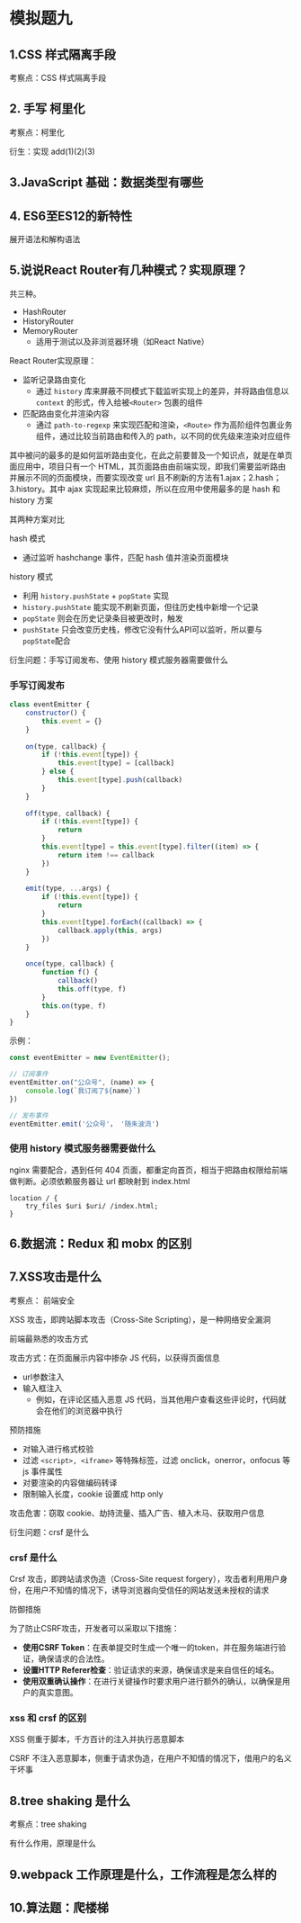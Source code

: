 # 模拟题九



## 1.CSS 样式隔离手段

考察点：CSS 样式隔离手段



## 2. 手写 柯里化

考察点：柯里化

衍生：实现 add(1)(2)(3)



## 3.JavaScript 基础：数据类型有哪些



## 4. ES6至ES12的新特性

展开语法和解构语法



## 5.说说React Router有几种模式？实现原理？

共三种。

- HashRouter
- HistoryRouter
- MemoryRouter
  - 适用于测试以及非浏览器环境（如React Native）

React Router实现原理：

- 监听记录路由变化
  - 通过 `history` 库来屏蔽不同模式下载监听实现上的差异，并将路由信息以 `context` 的形式，传入给被`<Router>` 包裹的组件
- 匹配路由变化并渲染内容
  - 通过 `path-to-regexp` 来实现匹配和渲染，`<Route>` 作为高阶组件包裹业务组件，通过比较当前路由和传入的 path，以不同的优先级来渲染对应组件

其中被问的最多的是如何监听路由变化，在此之前要普及一个知识点，就是在单页面应用中，项目只有一个 HTML，其页面路由由前端实现，即我们需要监听路由并展示不同的页面模块，而要实现改变 url 且不刷新的方法有1.ajax；2.hash；3.history。其中 ajax 实现起来比较麻烦，所以在应用中使用最多的是 hash 和 history 方案

其两种方案对比

hash 模式

- 通过监听 hashchange 事件，匹配 hash 值并渲染页面模块

history 模式

- 利用 `history.pushState` + `popState` 实现
- `history.pushState` 能实现不刷新页面，但往历史栈中新增一个记录
- `popState` 则会在历史记录条目被更改时，触发
- `pushState` 只会改变历史栈，修改它没有什么API可以监听，所以要与 `popState`配合

衍生问题：手写订阅发布、使用 history 模式服务器需要做什么



### 手写订阅发布

```javascript
class eventEmitter {
    constructor() {
        this.event = {}
    }
    
    on(type, callback) {
        if (!this.event[type]) {
            this.event[type] = [callback]
        } else {
            this.event[type].push(callback)
        }
    }
    
    off(type, callback) {
        if (!this.event[type]) {
            return
        }
        this.event[type] = this.event[type].filter((item) => {
            return item !== callback
        })
    }
    
    emit(type, ...args) {
        if (!this.event[type]) {
            return
        }
        this.event[type].forEach((callback) => {
            callback.apply(this, args)
        })
    }
    
    once(type, callback) {
        function f() {
            callback()
            this.off(type, f)
        }
        this.on(type, f)
    }
}
```

示例：

```javascript
const eventEmitter = new EventEmitter();

// 订阅事件
eventEmitter.on("公众号", (name) => {
    console.log(`我订阅了${name}`)
})

// 发布事件
eventEmitter.emit('公众号'， '随朱波流')
```

### 使用 history 模式服务器需要做什么

nginx 需要配合，遇到任何 404 页面，都重定向首页，相当于把路由权限给前端做判断。必须依赖服务器让 url 都映射到 index.html 

```nginx
location / {
    try_files $uri $uri/ /index.html;
}
```



## 6.数据流：Redux 和 mobx 的区别



## 7.XSS攻击是什么

考察点： 前端安全

XSS 攻击，即跨站脚本攻击（Cross-Site Scripting），是一种网络安全漏洞

前端最熟悉的攻击方式

攻击方式：在页面展示内容中掺杂 JS 代码，以获得页面信息

- url参数注入
- 输入框注入
  - 例如，在评论区插入恶意 JS 代码，当其他用户查看这些评论时，代码就会在他们的浏览器中执行

预防措施

- 对输入进行格式校验
- 过滤 `<script>, <iframe>` 等特殊标签，过滤 onclick，onerror，onfocus 等 js 事件属性
- 对要渲染的内容做编码转译
- 限制输入长度，cookie 设置成 http only

攻击危害：窃取 cookie、劫持流量、插入广告、植入木马、获取用户信息





衍生问题：crsf 是什么

### crsf 是什么

Crsf 攻击，即跨站请求伪造（Cross-Site request forgery），攻击者利用用户身份，在用户不知情的情况下，诱导浏览器向受信任的网站发送未授权的请求

防御措施

为了防止CSRF攻击，开发者可以采取以下措施：

- **使用CSRF Token**：在表单提交时生成一个唯一的token，并在服务端进行验证，确保请求的合法性。
- **设置HTTP Referer检查**：验证请求的来源，确保请求是来自信任的域名。
- **使用双重确认操作**：在进行关键操作时要求用户进行额外的确认，以确保是用户的真实意图。



### xss 和 crsf 的区别

XSS 侧重于脚本，千方百计的注入并执行恶意脚本

CSRF 不注入恶意脚本，侧重于请求伪造，在用户不知情的情况下，借用户的名义干坏事



## 8.tree shaking 是什么

考察点：tree shaking

有什么作用，原理是什么



## 9.webpack 工作原理是什么，工作流程是怎么样的





## 10.算法题：爬楼梯
